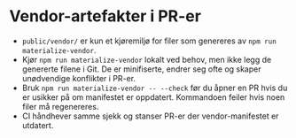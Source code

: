 # Vendor-artefakter i PR-er

- `public/vendor/` er kun et kjøremiljø for filer som genereres av `npm run materialize-vendor`.
- Kjør `npm run materialize-vendor` lokalt ved behov, men ikke legg de genererte filene i Git. De er minifiserte, endrer seg ofte og skaper unødvendige konflikter i PR-er.
- Bruk `npm run materialize-vendor -- --check` før du åpner en PR hvis du er usikker på om manifestet er oppdatert. Kommandoen feiler hvis noen filer må regenereres.
- CI håndhever samme sjekk og stanser PR-er der vendor-manifestet er utdatert.
